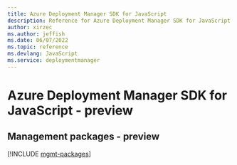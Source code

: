 ```yaml
---
title: Azure Deployment Manager SDK for JavaScript
description: Reference for Azure Deployment Manager SDK for JavaScript
author: xirzec
ms.author: jeffish
ms.date: 06/07/2022
ms.topic: reference
ms.devlang: JavaScript
ms.service: deploymentmanager
---
```

# Azure Deployment Manager SDK for JavaScript - preview
## Management packages - preview
[!INCLUDE [mgmt-packages](deployment-manager-mgmt-index.md)]

